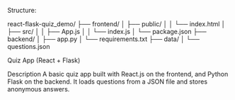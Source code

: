 
Structure: 

react-flask-quiz_demo/
├── frontend/
│   ├── public/
│   │   └── index.html
│   ├── src/
│   │   ├── App.js
│   │   └── index.js
│   └── package.json
├── backend/
│   ├── app.py
│   └── requirements.txt
├── data/
│   └── questions.json

Quiz App (React + Flask)

Description
A basic quiz app built with React.js on the frontend, and Python Flask on the backend. It loads questions from a JSON file and stores anonymous answers.
